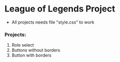 # League of Legends Project

- All projects needs file "style.css" to work

### Projects:

1. Role select
2. Buttons without borders
3. Button with borders
